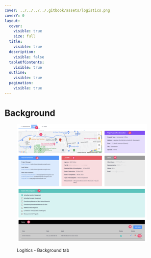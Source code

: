 ```yaml
---
cover: ../../../../.gitbook/assets/logistics.png
coverY: 0
layout:
  cover:
    visible: true
    size: full
  title:
    visible: true
  description:
    visible: false
  tableOfContents:
    visible: true
  outline:
    visible: true
  pagination:
    visible: true
---
```


# Background

<figure><img src="../../../../.gitbook/assets/CleanShot 2024-06-03 at 06.11.21@2x.png" alt=""><figcaption><p>Logitics - Background tab</p></figcaption></figure>
